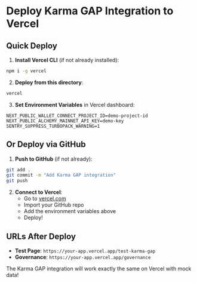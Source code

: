 # Deploy Karma GAP Integration to Vercel

## Quick Deploy

1. **Install Vercel CLI** (if not already installed):
```bash
npm i -g vercel
```

2. **Deploy from this directory**:
```bash
vercel
```

3. **Set Environment Variables** in Vercel dashboard:
```
NEXT_PUBLIC_WALLET_CONNECT_PROJECT_ID=demo-project-id
NEXT_PUBLIC_ALCHEMY_MAINNET_API_KEY=demo-key
SENTRY_SUPPRESS_TURBOPACK_WARNING=1
```

## Or Deploy via GitHub

1. **Push to GitHub** (if not already):
```bash
git add .
git commit -m "Add Karma GAP integration"
git push
```

2. **Connect to Vercel**:
   - Go to [vercel.com](https://vercel.com)
   - Import your GitHub repo
   - Add the environment variables above
   - Deploy!

## URLs After Deploy

- **Test Page**: `https://your-app.vercel.app/test-karma-gap`
- **Governance**: `https://your-app.vercel.app/governance`

The Karma GAP integration will work exactly the same on Vercel with mock data! 